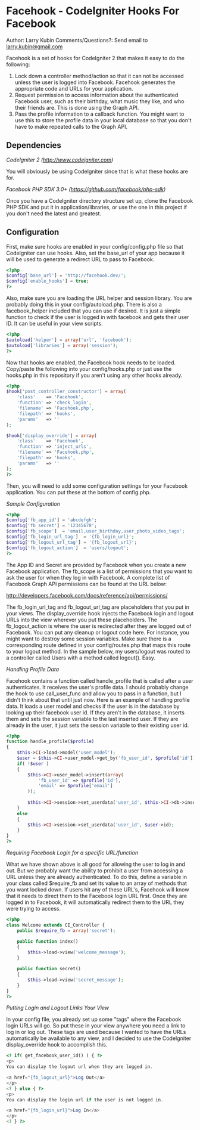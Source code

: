 Facehook - CodeIgniter Hooks For Facebook
=========================================
Author: Larry Kubin
Comments/Questions?: Send email to larry.kubin@gmail.com

Facehook is a set of hooks for CodeIgniter 2 that makes it easy to do the following:

1. Lock down a controller method/action so that it can not be accessed unless the user is logged into Facebook. Facehook generates the appropriate code and URLs for your application. 
1. Request permission to access information about the authenticated Facebook user, such as their birthday, what music they like, and who their friends are. This is done using the Graph API.
1. Pass the profile information to a callback function. You might want to use this to store the profile data in your local database so that you don't have to make repeated calls to the Graph API. 

Dependencies
------------

*CodeIgniter 2 (http://www.codeigniter.com)*

You will obviously be using CodeIgniter since that is what these hooks are for. 

*Facebook PHP SDK 3.0+ (https://github.com/facebook/php-sdk)*

Once you have a CodeIgniter directory structure set up, clone the Facebook PHP SDK and put it in application/libraries, or use the one in this project if you don't need the latest and greatest.

Configuration
-------------

First, make sure hooks are enabled in your config/config.php file so that CodeIgniter can use hooks. Also, set the base_url of your app because it will be used to generate a redirect URL to pass to Facebook.

``` php
<?php
$config['base_url']	= 'http://facehook.dev/';
$config['enable_hooks'] = true;
?>
```
Also, make sure you are loading the URL helper and session library. You are probably doing this in your config/autoload.php. There is also a facebook_helper included that you can use if desired. It is just a simple function to check if the user is logged in with facebook and gets their user ID. It can be useful in your view scripts.

``` php
<?php
$autoload['helper'] = array('url', 'facebook');
$autoload['libraries'] = array('session');
?>
```

Now that hooks are enabled, the Facebook hook needs to be loaded. Copy/paste the following into your config/hooks.php or just use the hooks.php in this repository if you aren't using any other hooks already.

``` php
<?php
$hook['post_controller_constructor'] = array(
	'class'    => 'Facehook',
	'function' => 'check_login',
	'filename' => 'Facehook.php',
	'filepath' => 'hooks',
	'params'   => ''
);

$hook['display_override'] = array(
	'class'    => 'Facehook',
	'function' => 'inject_urls',
	'filename' => 'Facehook.php',
	'filepath' => 'hooks',
	'params'   => ''
);
?>
``` 

Then, you will need to add some configuration settings for your Facebook application. You can put these at the bottom of config.php.

*Sample Configuration*

``` php
<?php
$config['fb_app_id'] = 'abcdefgh';
$config['fb_secret'] = '12345678';
$config['fb_scope']  = 'email,user_birthday,user_photo_video_tags';
$config['fb_login_url_tag']  = '{fb_login_url}';
$config['fb_logout_url_tag'] = '{fb_logout_url}';
$config['fb_logout_action']  = 'users/logout';
?>
```

The App ID and Secret are provided by Facebook when you create a new Facebook application. The fb_scope is a list of permissions that you want to ask the user for when they log in with Facebook. A complete list of Facebook Graph API permissions can be found at the URL below:

http://developers.facebook.com/docs/reference/api/permissions/

The fb_login_url_tag and fb_logout_url_tag are placeholders that you put in your views. The display_override hook injects the Facebook login and logout URLs into the view wherever you put these placeholders. The fb_logout_action is where the user is redirected after they are logged out of Facebook. You can put any cleanup or logout code here. For instance, you might want to destroy some session variables. Make sure there is a corresponding route defined in your config/routes.php that maps this route to your logout method. In the sample below, my users/logout was routed to a controller called Users with a method called logout(). Easy.

*Handling Profile Data*

Facehook contains a function called handle_profile that is called after a user authenticates. It receives the user's profile data. I should probably change the hook to use call_user_func and allow you to pass in a function, but I didn't think about that until just now. Here is an example of handling profile data. It loads a user model and checks if the user is in the database by looking up their facebook user id. If they aren't in the database, it inserts them and sets the session variable to the last inserted user. If they are already in the user, it just sets the session variable to their existing user id.

``` php
<?php
function handle_profile($profile)
{
	$this->CI->load->model('user_model');
	$user = $this->CI->user_model->get_by('fb_user_id', $profile['id']);
	if( !$user )
	{
		$this->CI->user_model->insert(array(
			'fb_user_id' => $profile['id'],
			'email' => $profile['email']
		));
		
		$this->CI->session->set_userdata('user_id', $this->CI->db->insert_id());
	}
	else
	{
		$this->CI->session->set_userdata('user_id', $user->id);
	}
}
?>
```

*Requiring Facebook Login for a specific URL/function*

What we have shown above is all good for allowing the user to log in and out. But we probably want the ability to prohibit a user from accessing a URL unless they are already authenticated. To do this, define a variable in your class called $require_fb and set its value to an array of methods that you want locked down. If users hit any of these URL's, Facehook will know that it needs to direct them to the Facebook login URL first. Once they are logged in to Facebook, it will automatically redirect them to the URL they were trying to access. 

``` php
<?php
class Welcome extends CI_Controller {
	public $require_fb = array('secret');

	public function index()
	{
		$this->load->view('welcome_message');
	}

	public function secret()
	{
		$this->load->view('secret_message');
	}
}
?>
```

*Putting Login and Logout Links Your View*

In your config file, you already set up some "tags" where the Facebook login URLs will go. So put these in your view anywhere you need a link to log in or log out. These tags are used because I wanted to have the URLs automatically be available to any view, and I decided to use the CodeIgniter display_override hook to accomplish this.

``` php
<? if( get_facebook_user_id() ) { ?>
<p>
You can display the logout url when they are logged in.

<a href="{fb_logout_url}">Log Out</a>
</p>
<? } else { ?>
<p>
You can display the login url if the user is not logged in.

<a href="{fb_login_url}">Log In</a>
</p>
<? } ?>
```
